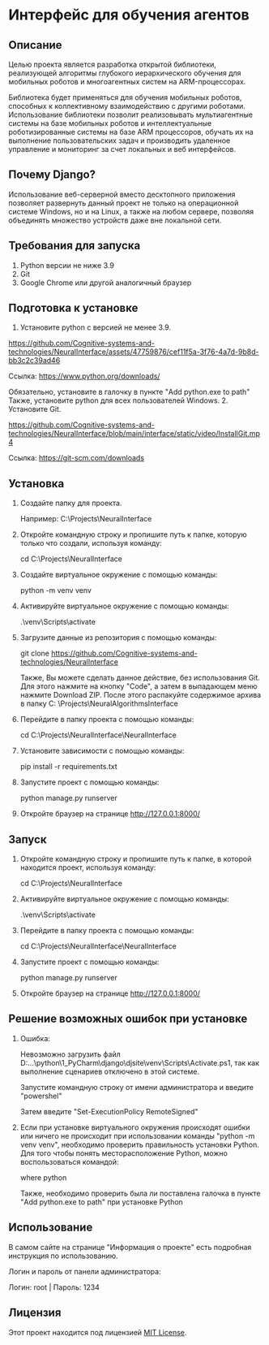 # Интерфейс для обучения агентов

## Описание

Целью проекта является разработка открытой библиотеки, реализующей алгоритмы глубокого иерархического обучения для
мобильных роботов и многоагентных систем на ARM-процессорах.

Библиотека будет применяться для обучения мобильных роботов, способных к коллективному взаимодействию с другими
роботами. Использование библиотеки позволит реализовывать мультиагентные системы на базе мобильных роботов и
интеллектуальные роботизированные системы на базе ARM процессоров, обучать их на выполнение пользовательских задач и
производить удаленное управление и мониторинг за счет локальных и веб интерфейсов.

## Почему Django?
Использование веб-серверной вместо десктопного приложения позволяет развернуть данный проект не только на операционной 
системе Windows, но и на Linux, а также на любом сервере, позволяя объединять множество устройств даже вне 
локальной сети.

## Требования для запуска
1. Python версии не ниже 3.9
2. Git
3. Google Chrome или другой аналогичный браузер

## Подготовка к установке

1. Установите python с версией не менее 3.9.

https://github.com/Cognitive-systems-and-technologies/NeuralInterface/assets/47759876/cef11f5a-3f76-4a7d-9b8d-bb3c2c39ad46

   Ссылка: https://www.python.org/downloads/

   Обязательно, установите в галочку в пункте "Add python.exe to path"
   Также, установите python для всех пользователей Windows.
2. Установите Git.

https://github.com/Cognitive-systems-and-technologies/NeuralInterface/blob/main/interface/static/video/InstallGit.mp4

   Ссылка: https://git-scm.com/downloads

## Установка

1. Создайте папку для проекта.

   Например: C:\Projects\NeuralInterface

2. Откройте командную строку и пропишите путь к папке, которую только что создали, используя команду:

   cd C:\Projects\NeuralInterface

3. Создайте виртуальное окружение с помощью команды:

   python -m venv venv

4. Активируйте виртуальное окружение с помощью команды:

   .\venv\Scripts\activate

5. Загрузите данные из репозитория с помощью команды:

   git clone https://github.com/Cognitive-systems-and-technologies/NeuralInterface

   Также, Вы можете сделать данное действие, без использования Git. Для этого нажмите на кнопку "Code", а затем в
   выпадающем меню нажмите Download ZIP. После этого распакуйте содержимое архива в папку C:
   \Projects\NeuralAlgorithmsInterface

6. Перейдите в папку проекта с помощью команды:

   cd C:\Projects\NeuralInterface\NeuralInterface

7. Установите зависимости с помощью команды:

   pip install -r requirements.txt

8. Запустите проект с помощью команды:

   python manage.py runserver

9. Откройте браузер на странице http://127.0.0.1:8000/

## Запуск

1. Откройте командную строку и пропишите путь к папке, в которой находится проект, используя команду:

   cd C:\Projects\NeuralInterface

2. Активируйте виртуальное окружение с помощью команды:

   .\venv\Scripts\activate

3. Перейдите в папку проекта с помощью команды:

   cd C:\Projects\NeuralInterface\NeuralInterface

4. Запустите проект с помощью команды:

   python manage.py runserver

5. Откройте браузер на странице http://127.0.0.1:8000/

## Решение возможных ошибок при установке

1. Ошибка:

   Невозможно загрузить файл D:\...\python\1_PyCharm\django\djsite\venv\Scripts\Activate.ps1, так
   как выполнение сценариев отключено в этой системе.

   Запустите командную строку от имени администратора и введите "powershel"

   Затем введите "Set-ExecutionPolicy RemoteSigned"

2. Если при установке виртуального окружения происходят ошибки или ничего не происходит при использовании команды
   "python -m venv venv", необходимо проверить правильность установки Python.
   Для того чтобы понять месторасположение Python, можно воспользоваться командой:

   where python

   Также, необходимо проверить была ли поставлена галочка в пункте "Add python.exe to path" при установке Python

## Использование

В самом сайте на странице "Информация о проекте" есть подробная инструкция по использованию.

Логин и пароль от панели администратора: 

Логин: root | Пароль: 1234

## Лицензия

Этот проект находится под лицензией [MIT License](LICENSE).
